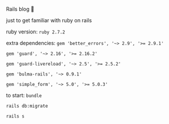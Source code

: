 Rails blog 🥴

just to get familiar with ruby on rails

ruby version: `ruby 2.7.2`

extra dependencies:
`gem 'better_errors', '~> 2.9', '>= 2.9.1'`

`gem 'guard', '~> 2.16', '>= 2.16.2'`

`gem 'guard-livereload', '~> 2.5', '>= 2.5.2'`

`gem 'bulma-rails', '~> 0.9.1'`

`gem 'simple_form', '~> 5.0', '>= 5.0.3'`

to start:
`bundle`

`rails db:migrate`

`rails s`
